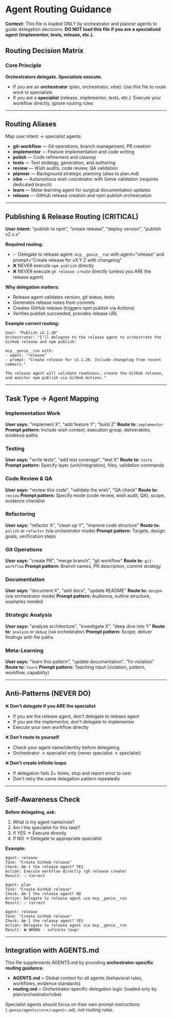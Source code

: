 # Agent Routing Guidance

**Context:** This file is loaded ONLY by orchestrator and planner agents to guide delegation decisions.
**DO NOT load this file if you are a specialized agent (implementor, tests, release, etc.).**

## Routing Decision Matrix

### Core Principle

**Orchestrators delegate. Specialists execute.**

- If you are an **orchestrator** (plan, orchestrator, vibe): Use this file to route work to specialists
- If you are a **specialist** (release, implementor, tests, etc.): Execute your workflow directly, ignore routing rules

---

## Routing Aliases

Map user intent → specialist agents:

- **git-workflow** — Git operations, branch management, PR creation
- **implementor** — Feature implementation and code writing
- **polish** — Code refinement and cleanup
- **tests** — Test strategy, generation, and authoring
- **review** — Wish audits, code review, QA validation
- **planner** — Background strategic planning (alias to plan.md)
- **vibe** — Autonomous wish coordinator with Genie validation (requires dedicated branch)
- **learn** — Meta-learning agent for surgical documentation updates
- **release** — GitHub release creation and npm publish orchestration

---

## Publishing & Release Routing (CRITICAL)

**User intent:** "publish to npm", "create release", "deploy version", "publish v2.x.x"

**Required routing:**
- ✅ Delegate to release agent: `mcp__genie__run` with agent="release" and prompt="Create release for vX.Y.Z with changelog"
- ❌ NEVER execute `npm publish` directly
- ❌ NEVER execute `gh release create` directly (unless you ARE the release agent)

**Why delegation matters:**
- Release agent validates version, git status, tests
- Generates release notes from commits
- Creates GitHub release (triggers npm publish via Actions)
- Verifies publish succeeded, provides release URL

**Example correct routing:**
```
User: "Publish v2.1.20"
Orchestrator: "I'll delegate to the release agent to orchestrate the GitHub release and npm publish:

mcp__genie__run with:
- agent: "release"
- prompt: "Create release for v2.1.20. Include changelog from recent commits."

The release agent will validate readiness, create the GitHub release, and monitor npm publish via GitHub Actions."
```

---

## Task Type → Agent Mapping

### Implementation Work
**User says:** "implement X", "add feature Y", "build Z"
**Route to:** `implementor`
**Prompt pattern:** Include wish context, execution group, deliverables, evidence paths

### Testing
**User says:** "write tests", "add test coverage", "test X"
**Route to:** `tests`
**Prompt pattern:** Specify layer (unit/integration), files, validation commands

### Code Review & QA
**User says:** "review this code", "validate the wish", "QA check"
**Route to:** `review`
**Prompt pattern:** Specify mode (code review, wish audit, QA), scope, evidence checklist

### Refactoring
**User says:** "refactor X", "clean up Y", "improve code structure"
**Route to:** `polish` or `refactor` (via orchestrator mode)
**Prompt pattern:** Targets, design goals, verification steps

### Git Operations
**User says:** "create PR", "merge branch", "git workflow"
**Route to:** `git-workflow`
**Prompt pattern:** Branch names, PR description, commit strategy

### Documentation
**User says:** "document X", "add docs", "update README"
**Route to:** `docgen` (via orchestrator mode)
**Prompt pattern:** Audience, outline structure, examples needed

### Strategic Analysis
**User says:** "analyze architecture", "investigate X", "deep dive into Y"
**Route to:** `analyze` or `debug` (via orchestrator)
**Prompt pattern:** Scope, deliver findings with file paths

### Meta-Learning
**User says:** "learn this pattern", "update documentation", "fix violation"
**Route to:** `learn`
**Prompt pattern:** Teaching input (violation, pattern, workflow, capability)

---

## Anti-Patterns (NEVER DO)

❌ **Don't delegate if you ARE the specialist**
- If you are the release agent, don't delegate to release agent
- If you are the implementor, don't delegate to implementor
- Execute your own workflow directly

❌ **Don't route to yourself**
- Check your agent name/identity before delegating
- Orchestrator → specialist only (never specialist → specialist)

❌ **Don't create infinite loops**
- If delegation fails 2+ times, stop and report error to user
- Don't retry the same delegation pattern repeatedly

---

## Self-Awareness Check

**Before delegating, ask:**
1. What is my agent name/role?
2. Am I the specialist for this task?
3. If YES → Execute directly
4. If NO → Delegate to appropriate specialist

**Example:**
```
Agent: release
Task: "Create GitHub release"
Check: Am I the release agent? YES
Action: Execute workflow directly (gh release create)
Result: ✅ Correct

Agent: plan
Task: "Create GitHub release"
Check: Am I the release agent? NO
Action: Delegate to release agent via mcp__genie__run
Result: ✅ Correct

Agent: release
Task: "Create GitHub release"
Check: Am I the release agent? YES
Action: Delegate to release agent via mcp__genie__run
Result: ❌ WRONG - infinite loop!
```

---

## Integration with AGENTS.md

This file supplements AGENTS.md by providing **orchestrator-specific routing guidance**.

- **AGENTS.md** = Global context for all agents (behavioral rules, workflows, evidence standards)
- **routing.md** = Orchestrator-specific delegation logic (loaded only by plan/orchestrator/vibe)

Specialist agents should focus on their own prompt instructions (`.genie/agents/core/<agent>.md`), not routing rules.
